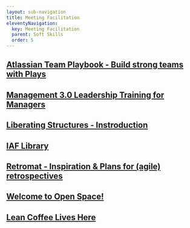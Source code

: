 ```yaml
---
layout: sub-navigation
title: Meeting Facilitation
eleventyNavigation:
  key: Meeting Facilitation
  parent: Soft Skills
  order: 5
---
```


<div class="grid grid-cols-1 gap-1 pt-8">
  <div class="grid-card">
    <h2 class="govuk-heading-m"><a href="https://www.atlassian.com/team-playbook" class="govuk-link">Atlassian Team Playbook - Build strong teams with Plays</a></h2>
  </div>
  <div class="grid grid-cols-1 gap-1 pt-8">
  <div class="grid-card">
    <h2 class="govuk-heading-m"><a href="https://management30.com/" class="govuk-link">Management 3.0 Leadership Training for Managers</a></h2>
  </div>
  <div class="grid grid-cols-1 gap-1 pt-8">
  <div class="grid-card">
    <h2 class="govuk-heading-m"><a href="https://www.liberatingstructures.com/" class="govuk-link">Liberating Structures - Instroduction</a></h2>
  </div>
<div class="grid grid-cols-1 gap-1 pt-8">
  <div class="grid-card">
    <h2 class="govuk-heading-m"><a href="https://www.sessionlab.com/team/iaf/library" class="govuk-link">IAF Library</a></h2>
  </div>
  <div class="grid grid-cols-1 gap-1 pt-8">
  <div class="grid-card">
    <h2 class="govuk-heading-m"><a href="https://retromat.org/" class="govuk-link">Retromat - Inspiration & Plans for (agile) retrospectives</a></h2>
  </div>
  <div class="grid grid-cols-1 gap-1 pt-8">
  <div class="grid-card">
    <h2 class="govuk-heading-m"><a href="https://openspaceworld.org/" class="govuk-link">Welcome to Open Space!</a></h2>
  </div><div class="grid grid-cols-1 gap-1 pt-8">
  <div class="grid-card">
    <h2 class="govuk-heading-m"><a href="http://leancoffee.org/" class="govuk-link">Lean Coffee Lives Here</a></h2>
  </div>